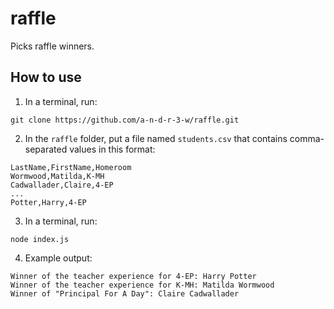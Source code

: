 # raffle

Picks raffle winners.

## How to use

1. In a terminal, run:

```
git clone https://github.com/a-n-d-r-3-w/raffle.git
```

2. In the `raffle` folder, put a file named `students.csv` that contains comma-separated values in this format:

```
LastName,FirstName,Homeroom
Wormwood,Matilda,K-MH
Cadwallader,Claire,4-EP
...
Potter,Harry,4-EP
```

3. In a terminal, run:

```
node index.js
```

4. Example output:

```
Winner of the teacher experience for 4-EP: Harry Potter
Winner of the teacher experience for K-MH: Matilda Wormwood
Winner of "Principal For A Day": Claire Cadwallader
```
